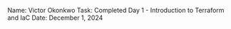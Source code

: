 Name: Victor Okonkwo
Task: Completed Day 1 - Introduction to Terraform and IaC
Date: December 1, 2024
